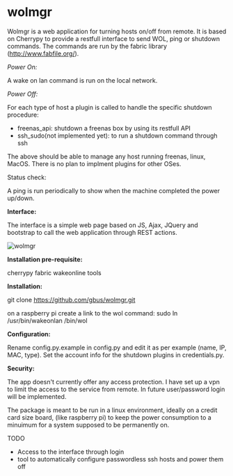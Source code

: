# wolmgr

Wolmgr is a web application for turning hosts on/off  from remote. 
It is based on Cherrypy to provide a restfull interface to send WOL, ping or shutdown commands.
The commands are run by the fabric library (http://www.fabfile.org/). 

<i>Power On:</i>

A wake on lan command is run on the local network.


<i>Power Off:</i>

For each type of host a plugin is called to handle the specific shutdown procedure:

- freenas_api: shutdown a freenas box by using its restfull API
- ssh_sudo(not implemented yet): to run a shutdown command through ssh

The above should be able to manage any host running freenas, linux, MacOS. There is no plan to implment plugins for other OSes.

Status check:

A ping is run periodically to show when the machine completed the power up/down.


<b>Interface:</b>

The interface is a simple web page based on JS, Ajax, JQuery and bootstrap to call the web application through REST actions.


![wolmgr](https://cloud.githubusercontent.com/assets/4559307/19318209/acab2466-909f-11e6-9b4c-a4d4b2f6e512.png)


<b>Installation pre-requisite:</b>

cherrypy
fabric
wakeonline tools

<b>Installation:</b>

git clone https://github.com/gbus/wolmgr.git

on a raspberry pi create a link to the wol command:
 sudo ln /usr/bin/wakeonlan /bin/wol

<b>Configuration:</b>

Rename config.py.example in config.py and edit it as per example (name, IP, MAC, type).
Set the account info for the shutdown plugins in credentials.py.

<b>Security:</b>

The app doesn't currently offer any access protection. I have set up a vpn to limit the access  to the service from remote. In future user/password login will be implemented. 

The package is meant to be run in a linux environment, ideally on a credit card size board, (like raspberry pi) to keep the power consumption to a minuimum for a system supposed to be permanently on.


TODO

- Access to the interface through login
- tool to automatically configure passwordless ssh hosts and power them off
